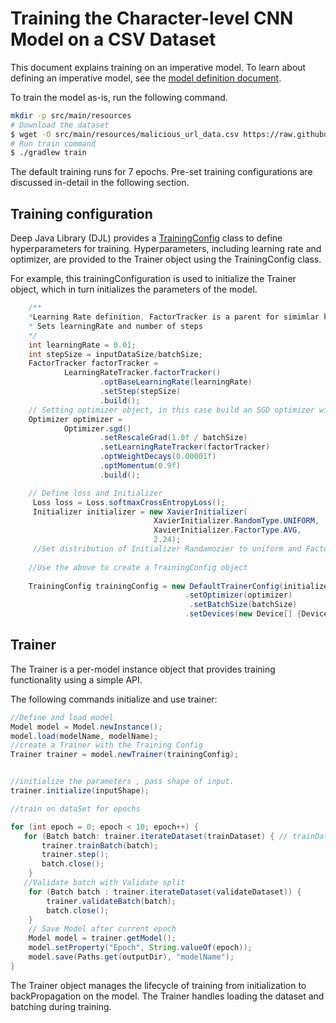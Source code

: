 # Training the Character-level CNN Model on a CSV Dataset

This document explains training on an imperative model. To learn about defining an imperative model, see the [model definition document](define_model.md).


To train the model as-is, run the following command. 



```bash
mkdir -p src/main/resources
# Download the dataset
$ wget -O src/main/resources/malicious_url_data.csv https://raw.githubusercontent.com/incertum/cyber-matrix-ai/master/Malicious-URL-Detection-Deep-Learning/data/url_data_mega_deep_learning.csv
# Run train command
$ ./gradlew train
```
The default training runs for 7 epochs. Pre-set training configurations are discussed in-detail in the following section.


## Training configuration

Deep Java Library (DJL) provides a [TrainingConfig](https://github.com/deepjavalibrary/djl) class to define hyperparameters for training. Hyperparameters, including learning rate and optimizer, are provided to the Trainer object using the TrainingConfig class.

For example, this trainingConfiguration is used to initialize the Trainer object, which in turn initializes the parameters of the model.
```java
    /**
    *Learning Rate definition, FactorTracker is a parent for simimlar hyperparameteres
    * Sets learningRate and number of steps
    */
    int learningRate = 0.01;
    int stepSize = inputDataSize/batchSize;
    FactorTracker factorTracker =
            LearningRateTracker.factorTracker()
                    .optBaseLearningRate(learningRate)
                    .setStep(stepSize)
                    .build();
    // Setting optimizer object, in this case build an SGD optimizer with momentum
    Optimizer optimizer =
            Optimizer.sgd()
                    .setRescaleGrad(1.0f / batchSize)
                    .setLearningRateTracker(factorTracker)
                    .optWeightDecays(0.00001f)
                    .optMomentum(0.9f)
                    .build();

    // Define loss and Initializer 
     Loss loss = Loss.softmaxCrossEntropyLoss();
     Initializer initializer = new XavierInitializer(
                                XavierInitializer.RandomType.UNIFORM,
                                XavierInitializer.FactorType.AVG,
                                2.24);
     //Set distribution of Initializer Randamozier to uniform and Factor to be average, with magintude.
     
    //Use the above to create a TrainingConfig object
  
    TrainingConfig trainingConfig = new DefaultTrainerConfig(initializer, loss)
                                       .setOptimizer(optimizer)
                                        .setBatchSize(batchSize)
                                       .setDevices(new Device[] {Device.defaultDevice()});
```

## Trainer 

The Trainer is a per-model instance object that provides training functionality using a simple API.

The following commands initialize and use trainer:

```java
//Define and load model
Model model = Model.newInstance();
model.load(modelName, modelName);
//create a Trainer with the Training Config
Trainer trainer = model.newTrainer(trainingConfig);


//initialize the parameters , pass shape of input.
trainer.initialize(inputShape);

//train on dataSet for epochs

for (int epoch = 0; epoch < 10; epoch++) {
   for (Batch batch: trainer.iterateDataset(trainDataset) { // trainDataset is a Dataset Object, containing TRAIN split
       trainer.trainBatch(batch);
       trainer.step();
       batch.close();
    }
   //Validate batch with Validate split
    for (Batch batch : trainer.iterateDataset(validateDataset)) {
        trainer.validateBatch(batch);
        batch.close();
    }
    // Save Model after current epoch
    Model model = trainer.getModel();
    model.setProperty("Epoch", String.valueOf(epoch));
    model.save(Paths.get(outputDir), "modelName");
}
```

The Trainer object manages the lifecycle of training from initialization to backPropagation on the model. The Trainer handles loading the dataset and batching during training.
